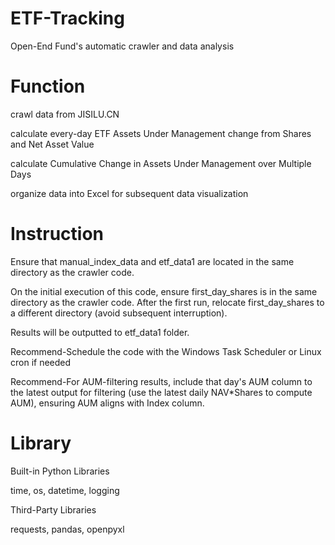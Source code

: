 # ETF-Tracking
Open-End Fund's automatic crawler and data analysis

# Function
crawl data from JISILU.CN

calculate every-day ETF Assets Under Management change from Shares and Net Asset Value

calculate Cumulative Change in Assets Under Management over Multiple Days

organize data into Excel for subsequent data visualization

# Instruction
Ensure that manual_index_data and etf_data1 are located in the same directory as the crawler code. 

On the initial execution of this code, ensure first_day_shares is in the same directory as the crawler code. After the first run, relocate first_day_shares to a different directory (avoid subsequent interruption).

Results will be outputted to etf_data1 folder.

Recommend-Schedule the code with the Windows Task Scheduler or Linux cron if needed

Recommend-For AUM-filtering results, include that day's AUM column to the latest output for filtering (use the latest daily NAV*Shares to compute AUM), ensuring AUM aligns with Index column.

# Library
Built-in Python Libraries

time, os, datetime, logging

Third-Party Libraries

requests, pandas, openpyxl
